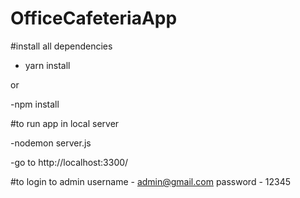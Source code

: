 # OfficeCafeteriaApp

#install all dependencies
- yarn install

or 

-npm install

#to run app in local server

-nodemon server.js

-go to http://localhost:3300/

#to login to admin
username - admin@gmail.com
password - 12345
